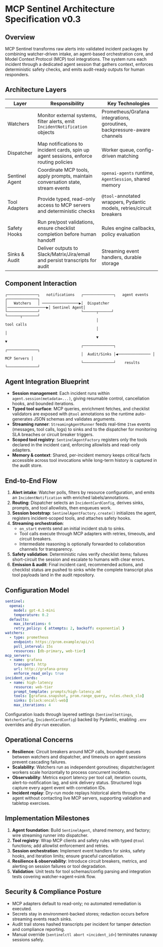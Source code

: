 # MCP Sentinel Architecture Specification v0.3

## Overview
MCP Sentinel transforms raw alerts into validated incident packages by combining watcher-driven intake, an agent-based orchestration core, and Model Context Protocol (MCP) tool integrations. The system runs each incident through a dedicated agent session that gathers context, enforces deterministic safety checks, and emits audit-ready outputs for human responders.

## Architecture Layers
| Layer | Responsibility | Key Technologies |
| ----- | -------------- | ---------------- |
| Watchers | Monitor external systems, filter alerts, emit `IncidentNotification` objects | Prometheus/Grafana integrations, goroutines, backpressure-aware channels |
| Dispatcher | Map notifications to incident cards, spin up agent sessions, enforce routing policies | Worker queue, config-driven matching |
| Sentinel Agent | Coordinate MCP tools, apply prompts, maintain conversation state, stream events | `openai-agents` runtime, `AgentSession`, shared memory |
| Tool Adapters | Provide typed, read-only access to MCP servers and deterministic checks | `@tool`-annotated wrappers, Pydantic models, retries/circuit breakers |
| Safety Hooks | Run pre/post validations, ensure checklist completion before human handoff | Rules engine callbacks, policy evaluation |
| Sinks & Audit | Deliver outputs to Slack/Matrix/Jira/email and persist transcripts for audit | Streaming event handlers, durable storage |

## Component Interaction
```
┌──────────────┐   notifications   ┌──────────────┐   agent events   ┌──────────────┐
│   Watchers   │ ─────────────────▶│  Dispatcher  │──────────────────▶│ Sentinel Agent│
└──────────────┘                   └──────┬──────┘                   └──────┬───────┘
                                          │                             tool calls
                                          │                                 │
                                          ▼                                 ▼
                                   ┌──────────────┐                 ┌──────────────┐
                                   │  Audit/Sinks │◀─────────────── │  MCP Servers │
                                   └──────────────┘    results      └──────────────┘
```

## Agent Integration Blueprint
- **Session management**: Each incident runs within `agent.session(metadata=...)`, giving resumable control, cancellation hooks, and bounded iterations.
- **Typed tool surface**: MCP queries, enrichment fetches, and checklist validators are exposed with `@tool` annotations so the runtime auto-generates JSON schemas and validates arguments.
- **Streaming runner**: `StreamingAgentRunner` feeds real-time `Item` events (messages, tool calls, logs) to sinks and to the dispatcher for monitoring SLA breaches or circuit breaker triggers.
- **Scoped tool registry**: `SentinelAgentFactory` registers only the tools declared in the incident card, enforcing allowlists and read-only adapters.
- **Memory & context**: Shared, per-incident memory keeps critical facts accessible across tool invocations while long-term history is captured in the audit store.

## End-to-End Flow
1. **Alert intake**: Watcher polls, filters by resource configuration, and emits an `IncidentNotification` with enriched labels/annotations.
2. **Routing**: Dispatcher selects an `IncidentCardConfig`, derives sinks, prompts, and tool allowlists, then enqueues work.
3. **Session bootstrap**: `SentinelAgentFactory.create()` initializes the agent, registers incident-scoped tools, and attaches safety hooks.
4. **Streaming orchestration**:
   - `on_start` events send an initial incident stub to sinks.
   - Tool calls execute through MCP adapters with retries, timeouts, and circuit breakers.
   - Intermediate reasoning is optionally forwarded to collaboration channels for transparency.
5. **Safety validation**: Deterministic rules verify checklist items; failures short-circuit the session and escalate to humans with clear errors.
6. **Emission & audit**: Final incident card, recommended actions, and checklist status are pushed to sinks while the complete transcript plus tool payloads land in the audit repository.

## Configuration Model
```yaml
sentinel:
  openai:
    model: gpt-4.1-mini
    temperature: 0.2
  defaults:
    max_iterations: 6
    retry_policy: { attempts: 2, backoff: exponential }
watchers:
  - type: prometheus
    endpoint: https://prom.example/api/v1
    poll_interval: 15s
    resources: [db-primary, web-tier]
mcp_servers:
  - name: grafana
    transport: http
    url: http://grafana-proxy
    enforce_read_only: true
incident_cards:
  - name: high-latency
    resource: web-tier
    prompt_template: prompts/high-latency.md
    tools: [grafana.snapshot, prom.range_query, rules.check_slo]
    sinks: [slack:oncall-web]
    max_iterations: 4
```
Configuration loads through layered settings (`SentinelSettings`, `WatcherConfig`, `IncidentCardConfig`) backed by Pydantic, enabling `.env` overrides and dry-run execution.

## Operational Concerns
- **Resilience**: Circuit breakers around MCP calls, bounded queues between watchers and dispatcher, and timeouts on agent sessions prevent cascading failures.
- **Scalability**: Watchers run as independent goroutines; dispatcher/agent workers scale horizontally to process concurrent incidents.
- **Observability**: Metrics export latency per tool call, iteration counts, alert-to-notification lag, and sink delivery status. Structured logs capture every agent event with correlation IDs.
- **Incident replay**: Dry-run mode replays historical alerts through the agent without contacting live MCP servers, supporting validation and tabletop exercises.

## Implementation Milestones
1. **Agent foundation**: Build `SentinelAgent`, shared memory, and factory; wire streaming runner into dispatcher.
2. **Tool registry**: Wrap MCP clients and safety rules with typed `@tool` functions; add allowlist enforcement and retries.
3. **Session orchestration**: Implement event handlers for sinks, safety hooks, and iteration limits; ensure graceful cancellation.
4. **Resilience & observability**: Introduce circuit breakers, metrics, and alerting on session failures or tool degradation.
5. **Validation**: Unit tests for tool schemas/config parsing and integration tests covering watcher→agent→sink flow.

## Security & Compliance Posture
- MCP adapters default to read-only; no automated remediation is executed.
- Secrets stay in environment-backed stores; redaction occurs before streaming events reach sinks.
- Audit trail stores hashed transcripts per incident for tamper detection and compliance reporting.
- Manual override (`sentinelctl abort <incident_id>`) terminates runaway sessions safely.
